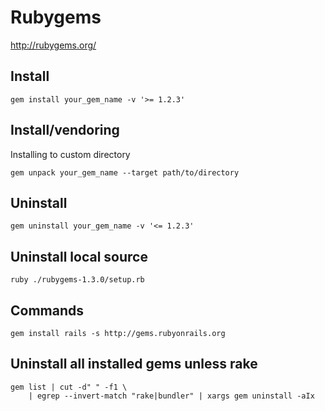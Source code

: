 # Rubygems

<http://rubygems.org/>

## Install

    gem install your_gem_name -v '>= 1.2.3'

## Install/vendoring

Installing to custom directory

    gem unpack your_gem_name --target path/to/directory

## Uninstall

    gem uninstall your_gem_name -v '<= 1.2.3'

## Uninstall local source

    ruby ./rubygems-1.3.0/setup.rb

## Commands

    gem install rails -s http://gems.rubyonrails.org

## Uninstall all installed gems unless rake

    gem list | cut -d" " -f1 \
        | egrep --invert-match "rake|bundler" | xargs gem uninstall -aIx
